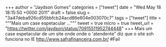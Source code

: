 
+++
author = "Jaydson Gomes"
categories = ["tweet"]
date = "Wed May 18 18:15:50 +0000 2011"
draft = false
slug = "3a47deba926cd55bbfcb24acd86e604e003070c7"
tags = ["tweet"]
title = """Mais um case espetacular ..."""
tweet = true
micro = true
tweet_url = "https://twitter.com/jaydson/status/70915511952744448"
+++
Mais um case espetacular de um site onde onde o 'atendente" diz que o site soh funciona no IE http://www.safrafinanceira.com.br/  #Fail
